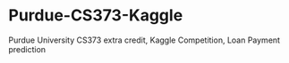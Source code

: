 # Purdue-CS373-Kaggle
Purdue University CS373 extra credit, Kaggle Competition, Loan Payment prediction
